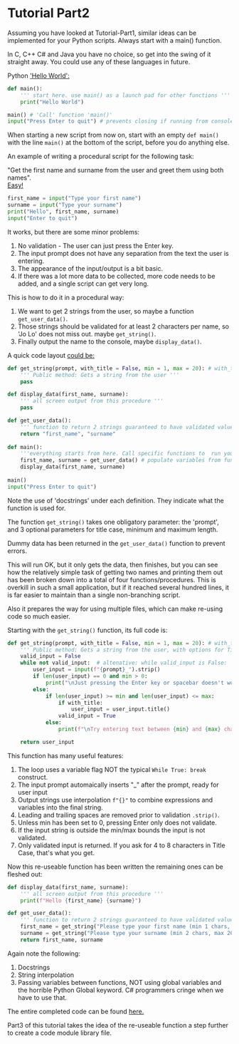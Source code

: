 <h1>Tutorial Part2</h1>

Assuming you have looked at Tutorial-Part1, similar ideas can be implemented for your Python scripts.
Always start with a main() function.

In C, C++ C# and Java you have no choice, so get into the swing of it straight away. You could use any of these languages in future.

Python ['Hello World':](/Python/01-HelloWorld.py)
```python
def main():
	''' start here. use main() as a launch pad for other functions '''
	print("Hello World")

main() # 'Call' function 'main()'
input("Press Enter to quit") # prevents closing if running from console/terminal
```
When starting a new script from now on, start with an empty `def main()` with the line `main()` at the bottom of the script, before you do anything else.

An example of writing a procedural script for the following task:

"Get the first name and surname from the user and greet them using both names".<br>
[Easy!](/Python/02-InputExample01.py)
```python
first_name = input("Type your first name")
surname = input("Type your surname")
print("Hello", first_name, surname)
input("Enter to quit")
```
It works, but there are some minor problems:
1. No validation - The user can just press the Enter key.
2. The input prompt does not have any separation from the text the user is entering.
3. The appearance of the input/output is a bit basic.
4. If there was a lot more data to be collected, more code needs to be added, and a single script can get very long.

This is how to do it in a procedural way:
1. We want to get 2 strings from the user, so maybe a function `get_user_data()`.
2. Those strings should be validated for at least 2 characters per name, so 'Jo Lo' does not miss out. maybe `get_string()`.
3. Finally output the name to the console, maybe `display_data()`.

A quick code layout [could be:](/Python/03-InputExample02.py)
```python
def get_string(prompt, with_title = False, min = 1, max = 20): # with_title, min and max can be over-ridden by calling code
	''' Public method: Gets a string from the user '''
	pass

def display_data(first_name, surname):
	''' all screen output from this procedure '''
	pass

def get_user_data():
	''' function to return 2 strings guaranteed to have validated values '''
	return "first_name", "surname"
	
def main():
	'''everything starts from here. Call specific functions to  run your program'''
	first_name, surname = get_user_data() # populate variables from function
	display_data(first_name, surname)
	
main()
input("Press Enter to quit")
```
Note the use of 'docstrings' under each definition. They indicate what the function is used for.

The function `get_string()` takes one obligatory parameter: the 'prompt', and 3 optional parameters for title case, minimum and maximum length.

Dummy data has been returned in the `get_user_data()` function to prevent errors.

This will run OK, but it only gets the data, then finishes, but you can see how the relatively simple task of getting two
names and printing them out has been broken down into a total of four functions/procedures.
This is overkill in such a small application, but if it reached several hundred lines, it is far easier to maintain than a single non-branching script.

Also it prepares the way for using multiple files, which can make re-using code so much easier.

Starting with the `get_string()` function, its full code is:
```python
def get_string(prompt, with_title = False, min = 1, max = 20): # with_title, min and max can be over-ridden by calling code
	''' Public method: Gets a string from the user, with options for Title Case, length of the string. Set min to 0 to allow empty string return '''
	valid_input = False
	while not valid_input:  # altenative: while valid_input is False:
		user_input = input(f"{prompt}_").strip()
		if len(user_input) == 0 and min > 0:
			print("\nJust pressing the Enter key or spacebar doesn't work...")
		else:		
			if len(user_input) >= min and len(user_input) <= max:
				if with_title:
					user_input = user_input.title()
				valid_input = True
			else:
				print(f"\nTry entering text between {min} and {max} characters...")

	return user_input
```
This function has many useful features:
1. The loop uses a variable flag NOT the typical `While True: break` construct.
2. The input prompt automaically inserts "_" after the prompt, ready for user input
3. Output strings use interpolation `f"{}"` to combine expressions and variables into the final string.
4. Leading and trailing spaces are removed prior to validation `.strip()`.
5. Unless min has been set to 0, pressing Enter only does not validate.
6. If the input string is outside the min/max bounds the input is not validated.
7. Only validated input is returned. If you ask for 4 to 8 characters in Title Case, that's what you get.

Now this re-useable function has been written the remaining ones can be fleshed out:
```python
def display_data(first_name, surname):
	''' all screen output from this procedure '''
	print(f"Hello {first_name} {surname}")

def get_user_data():
	''' function to return 2 strings guaranteed to have validated values '''
	first_name = get_string("Please type your first name (min 1 chars, max 10)", True, 1, 10)
	surname = get_string("Please type your surname (min 2 chars, max 20)", True, 2, 20)
	return first_name, surname
```
Again note the following:
1. Docstrings
2. String interpolation
3. Passing variables between functions, NOT using global variables and the horrible Python Global keyword. C# programmers cringe when we have to use that.

The entire completed code can be found [here.](/Python/04-InputExample03.py)

Part3 of this tutorial takes the idea of the re-useable function a step further to create a code module library file.


